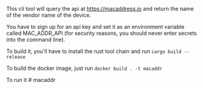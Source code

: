 This cli tool will query the api at https://macaddress.io and return the name of the vendor name of the device.

You have to sign up for an api key and set it as an environment variable called MAC_ADDR_API (for security reasons, you should never enter secrets into the command line).

To build it, you'll have to install the rust tool chain and run `cargo build --release`

To build the docker image, just run `docker build . -t macaddr`

To run it # macaddr
